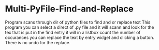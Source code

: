# Multi-PyFile-Find-and-Replace
Program scans through dir of python files to find and or replace text
This program you can select a direct of .py file and it will scann and look for the tex that is put in the find entry it will in a listbox count the number of occurances
you can replace the text by entry widget and clicking a button. There is no undo for the replace.
